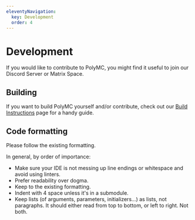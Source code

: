 ```yaml
---
eleventyNavigation:
  key: Development
  order: 4
--- 
```

# Development

If you would like to contribute to PolyMC, you might find it useful to join our Discord Server or Matrix Space.

## Building

If you want to build PolyMC yourself and/or contribute, check out our [Build Instructions](./build-instructions) page for a handy guide.

## Code formatting

Please follow the existing formatting.

In general, by order of importance:

- Make sure your IDE is not messing up line endings or whitespace and avoid using linters.
- Prefer readability over dogma.
- Keep to the existing formatting.
- Indent with 4 space unless it's in a submodule.
- Keep lists (of arguments, parameters, initializers...) as lists, not paragraphs. It should either read from top to bottom, or left to right. Not both.
